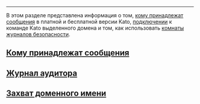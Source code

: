 ***

В этом разделе представлена информация о том, [кому принадлежат сообщения](/articles/ru/teams/who-owns-your-messages) в платной и бесплатной версии Kato, [подключении](/articles/ru/teams/claiming-domains) к команде Kato выделенного домена и том, как использовать [комнаты журналов безопасности](/articles/ru/teams/security-audit-log).

## [Кому принадлежат сообщения](/articles/ru/teams/who-owns-your-messages)
## [Журнал аудитора](/articles/ru/teams/security-audit-log)
## [Захват доменного имени](/articles/ru/teams/claiming-domains)
